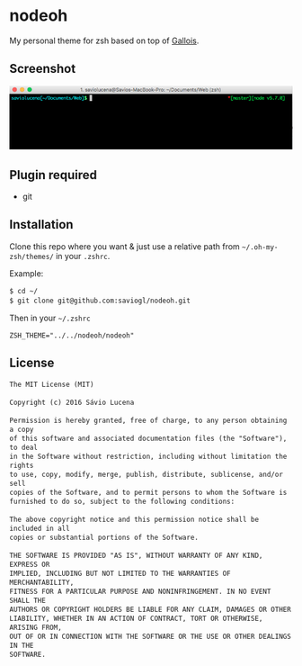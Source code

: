 # nodeoh
My personal theme for zsh based on top of [Gallois](https://github.com/robbyrussell/oh-my-zsh/wiki/themes#gallois).

## Screenshot
![nodeoh.zsh-theme](/nodeoh.zsh-theme.png)

## Plugin required

* git

## Installation
Clone this repo where you want & just use a relative path from `~/.oh-my-zsh/themes/` in your `.zshrc`.

Example: 

```bash
$ cd ~/
$ git clone git@github.com:saviogl/nodeoh.git
```

Then in your `~/.zshrc`

```
ZSH_THEME="../../nodeoh/nodeoh"
```

## License
```
The MIT License (MIT)

Copyright (c) 2016 Sávio Lucena

Permission is hereby granted, free of charge, to any person obtaining a copy
of this software and associated documentation files (the "Software"), to deal
in the Software without restriction, including without limitation the rights
to use, copy, modify, merge, publish, distribute, sublicense, and/or sell
copies of the Software, and to permit persons to whom the Software is
furnished to do so, subject to the following conditions:

The above copyright notice and this permission notice shall be included in all
copies or substantial portions of the Software.

THE SOFTWARE IS PROVIDED "AS IS", WITHOUT WARRANTY OF ANY KIND, EXPRESS OR
IMPLIED, INCLUDING BUT NOT LIMITED TO THE WARRANTIES OF MERCHANTABILITY,
FITNESS FOR A PARTICULAR PURPOSE AND NONINFRINGEMENT. IN NO EVENT SHALL THE
AUTHORS OR COPYRIGHT HOLDERS BE LIABLE FOR ANY CLAIM, DAMAGES OR OTHER
LIABILITY, WHETHER IN AN ACTION OF CONTRACT, TORT OR OTHERWISE, ARISING FROM,
OUT OF OR IN CONNECTION WITH THE SOFTWARE OR THE USE OR OTHER DEALINGS IN THE
SOFTWARE.
```

